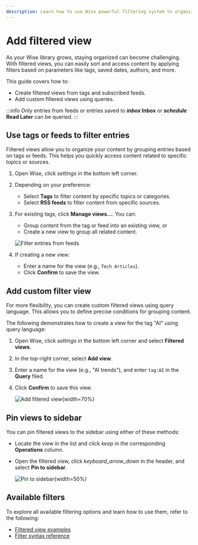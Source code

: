 ```yaml
---
description: Learn how to use Wise powerful filtering system to organize your library. Create tag-based views, add custom filtered views, and utilize advanced query parameters to manage your content effectively.
---
```

# Add filtered view

As your Wise library grows, staying organized can become challenging. With filtered views, you can easily sort and access content by applying filters based on parameters like tags, saved dates, authors, and more.

This guide covers how to:
- Create filtered views from tags and subscribed feeds.
- Add custom filtered views using queries.

:::info
Only entries from feeds or entries saved to **<i class="material-symbols-outlined">inbox</i> Inbox** or **<i class="material-symbols-outlined">schedule</i> Read Later** can be queried.
:::

## Use tags or feeds to filter entries
Filtered views allow you to organize your content by grouping entries based on tags or feeds. This helps you quickly access content related to specific topics or sources.

1. Open Wise, click <i class="material-symbols-outlined">settings</i> in the bottom left corner.
2. Depending on your preference:
   - Select **Tags** to filter content by specific topics or categories.
   - Select **RSS feeds** to filter content from specific sources.
3. For existing tags, click **Manage views...**. You can:
   - Group content from the tag or feed into an existing view, or
   - Create a new view to group all related content.

   ![Filter entries from feeds](/images/manual/tasks/filter-entries-from-feed.png#bordered)
4. If creating a new view:
    - Enter a name for the view (e.g., `Tech Articles`).
    - Click **Confirm** to save the view.

## Add custom filter view
For more flexibility, you can create custom filtered views using query language. This allows you to define precise conditions for grouping content.

The following demonstrates how to create a view for the tag "AI" using query language:

1. Open Wise, click <i class="material-symbols-outlined">settings</i> in the bottom left corner and select **Filtered views**.
2. In the top-right corner, select **Add view**.
3. Enter a name for the view (e.g., "AI trends"), and enter `tag:AI` in the **Query** filed.
4. Click **Confirm** to save this view.

   ![Add filtered view](/images/manual/tasks/add-filtered-view.png#bordered){width=70%}

## Pin views to sidebar
You can pin filtered views to the sidebar using either of these methods:

- Locate the view in the list and click <i class="material-symbols-outlined">keep</i> in the corresponding **Operations** column.
- Open the filtered view, click <i class="material-symbols-outlined">keyboard_arrow_down</i> in the header, and select **Pin to sidebar**.

  ![Pin to sidebar](/images/manual/tasks/pin-to-sidebar.png#bordered){width=50%}
## Available filters
To explore all available filtering options and learn how to use them, refer to the following:

- [Filtered view examples](filter-examples)
- [Filter syntax reference](filter-syntax-guide.md)



